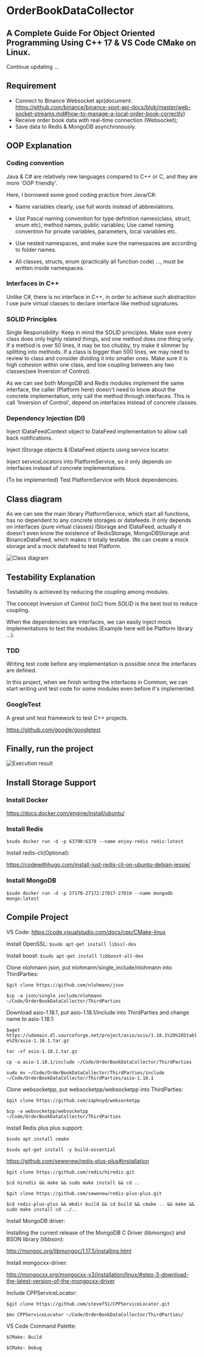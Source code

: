 # OrderBookDataCollector
## A Complete Guide For Object Oriented Programming Using C++ 17 & VS Code CMake on Linux.
Continue updating ...

## Requirement
* Connect to Binance Websocket api(document: https://github.com/binance/binance-spot-api-docs/blob/master/web-socket-streams.md#how-to-manage-a-local-order-book-correctly)
* Receive order book data with real-time connection (Websocket);
* Save data to Redis & MongoDB asynchronously.

## OOP Explanation

### Coding convention

Java & C# are relatively new languages compared to C++ or C, and they are more 'OOP friendly'.

Here, I borrowed some good coding practice from Java/C#:

* Name variables clearly, use full words instead of abbreviations.

* Use Pascal naming convention for type definition names(class, struct, enum etc), method names, public variables; Use camel naming convention for private variables, parameters, local variables etc.

* Use nested namespaces, and make sure the namespaces are according to folder names.

* All classes, structs, enum (practically all function code) ..., must be written inside namespaces.

### Interfaces in C++

Unlike C#, there is no interface in C++, in order to achieve such abstraction I use pure virtual classes to declare interface like method signatures.

### SOLID Principles
Single Responsibility: 
Keep in mind the SOLID principles. Make sure every class does only highly related things, and one method does one thing only. If a method is over 50 lines, it may be too chubby, try make it slimmer by splitting into methods. If a class is bigger than 500 lines, we may need to review to class and consider dividing it into smaller ones. Make sure it is high cohesion within one class, and low coupling between any two classes(see Inversion of Control).

As we can see both MongoDB and Redis modules implement the same interface, the caller (Platform here) doesn't need to know about the concrete implementation, only call the method through interfaces. This is call 'Inversion of Control', depend on interfaces instead of concrete classes.

### Dependency Injection (DI)

Inject IDataFeedContext object to DataFeed implementation to allow call back notifications.

Inject IStorage objects & IDataFeed objects using service locator.

Inject serviceLocators into PlatformService, so it only depends on interfaces instead of concrete implementations.

(To be implemented) Test PlatformService with Mock dependencies.

## Class diagram

As we can see the main library PlatformService, which start all functions, has no dependent to any concrete storages or datafeeds. It only depends on interfaces (pure virtual classes) IStorage and IDataFeed, actually it doesn't even know the existence of RedisStorage, MongoDBStorage and BinanceDataFeed, which makes it totally testable. We can create a mock storage and a mock datafeed to test Platform.

![Class diagram](images/Class%20design.png)

## Testability Explanation

Testability is achieved by reducing the coupling among modules. 

The concept Inversion of Control (IoC) from SOLID is the best tool to reduce coupling.

When the dependencies are interfaces, we can easily inject mock implementations to test the modules (Example here will be Platform library ...).

### TDD

Writing test code before any implementation is possible once the interfaces are defined.

In this project, when we finish writing the interfaces in Common, we can start writing unit test code for some modules even before it's implemented.

### GoogleTest

A great unit test framework to test C++ projects.

https://github.com/google/googletest

## Finally, run the project

![Execution result](images/Execute%20results.png)

## Install Storage Support

### Install Docker

https://docs.docker.com/engine/install/ubuntu/

### Install Redis

`$sudo docker run -d -p 63790:6379 --name enjoy-redis redis:latest`


Install redis-cli(Optional): 

https://codewithhugo.com/install-just-redis-cli-on-ubuntu-debian-jessie/


### Install MongoDB

`$sudo docker run -d -p 27170-27172:27017-27019 --name mongodb mongo:latest`

## Compile Project

VS Code: https://code.visualstudio.com/docs/cpp/CMake-linux

Install OpenSSL: 
`$sudo apt-get install libssl-dev`


Install boost: 
`$sudo apt-get install libboost-all-dev`


Clone nlohmann json, put nlohmann/single_include/nlohmann into ThirdParties:

`$git clone https://github.com/nlohmann/json`

`$cp -a json/single_include/nlohmann ~/Code/OrderBookDataCollector/ThirdParties`


Download asio-1.18.1, put asio-1.18.1/include into ThirdParties and change name to asio-1.18.1:

`$wget https://udomain.dl.sourceforge.net/project/asio/asio/1.18.1%20%28Stable%29/asio-1.18.1.tar.gz`

`tar -xf asio-1.18.1.tar.gz`

`cp -a asio-1.18.1/include ~/Code/OrderBookDataCollector/ThirdParties`

`sudo mv ~/Code/OrderBookDataCollector/ThirdParties/include ~/Code/OrderBookDataCollector/ThirdParties/asio-1.18.1`

Clone websocketpp, put websocketpp/websocketpp into ThirdParties:

`$git clone https://github.com/zaphoyd/websocketpp`

`$cp -a websocketpp/websocketpp ~/Code/OrderBookDataCollector/ThirdParties`


Install Redis plus plus support:

`$sudo apt install cmake`

`$sudo apt-get install -y build-essential`

https://github.com/sewenew/redis-plus-plus#installation

`$git clone https://github.com/redis/hiredis.git`

`$cd hiredis && make && sudo make install && cd ..`


`$git clone https://github.com/sewenew/redis-plus-plus.git`

`$cd redis-plus-plus && mkdir build && cd build && cmake .. && make && sudo make install cd ../..`

Install MongoDB driver: 

Installing the current release of the MongoDB C Driver (libmongoc) and BSON library (libbson): 

http://mongoc.org/libmongoc/1.17.5/installing.html

Install mongocxx-driver: 

http://mongocxx.org/mongocxx-v3/installation/linux/#step-3-download-the-latest-version-of-the-mongocxx-driver

Include CPPServiceLocator:

`$git clone https://github.com/stevef51/CPPServiceLocator.git`

`$mv CPPServiceLocator ~/Code/OrderBookDataCollector/ThirdParties/`

VS Code Command Palette: 

`$CMake: Build`

`$CMake: Debug`


